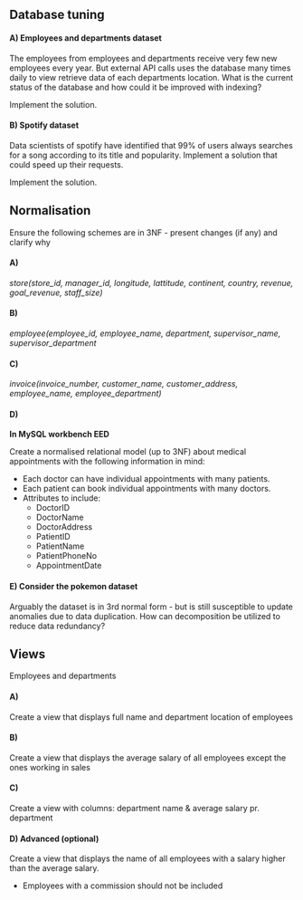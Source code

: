 ## Database tuning

#### A) Employees and departments dataset

The employees from employees and departments receive very few new employees every year. But external API calls uses the database many times daily to view retrieve data of each departments location. What is the current status of the database and how could it be improved with indexing?

Implement the solution.

#### B) Spotify dataset

Data scientists of spotify have identified that 99% of users always searches for a song according to its title and popularity. Implement a solution that could speed up their requests.

Implement the solution.



## Normalisation

Ensure the following schemes are in 3NF - present changes (if any) and clarify why

#### A)

*store(store_id, manager_id, longitude, lattitude, continent, country, revenue, goal_revenue, staff_size)*



#### B)

*employee(employee_id, employee_name, department, supervisor_name, supervisor_department*



#### C)

*invoice(invoice_number, customer_name, customer_address, employee_name, employee_department)*



#### D)

**In MySQL workbench EED**

Create a normalised relational model (up to 3NF) about medical appointments with the following information in mind:

- Each doctor can have individual appointments with many patients.
- Each patient can book individual appointments with many doctors.
- Attributes to include:
  - DoctorID
  - DoctorName
  - DoctorAddress
  - PatientID
  - PatientName
  - PatientPhoneNo
  - AppointmentDate



#### E) Consider the pokemon dataset

Arguably the dataset is in 3rd normal form - but is still susceptible to update anomalies due to data duplication. How can decomposition be utilized to reduce data redundancy?



## Views

Employees and departments

#### A)

Create a view that displays full name and department location of employees

#### B)

Create a view that displays the average salary of all employees except the ones working in sales

#### **C**)

Create a view with columns: department name & average salary pr. department

#### D) Advanced (optional)

Create a view that displays the name of all employees with a salary higher than the average salary.

- Employees with a commission should not be included
